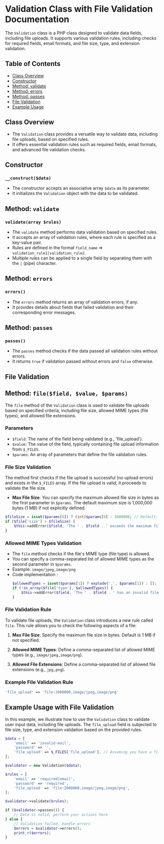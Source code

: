 # Validation Class with File Validation Documentation

The `Validation` class is a PHP class designed to validate data fields, including file uploads. It supports various validation rules, including checks for required fields, email formats, and file size, type, and extension validation.

## Table of Contents

- [Class Overview](#class-overview)
- [Constructor](#constructor)
- [Method: validate](#method-validate)
- [Method: errors](#method-errors)
- [Method: passes](#method-passes)
- [File Validation](#file-validation)
- [Example Usage](#example-usage)

## Class Overview

- The `Validation` class provides a versatile way to validate data, including file uploads, based on specified rules.
- It offers essential validation rules such as required fields, email formats, and advanced file validation checks.

## Constructor

### `__construct($data)`

- The constructor accepts an associative array `$data` as its parameter.
- It initializes the `Validation` object with the data to be validated.

## Method: `validate`

### `validate(array $rules)`

- The `validate` method performs data validation based on specified rules.
- It accepts an array of validation rules, where each rule is specified as a key-value pair.
- Rules are defined in the format `field_name` => `validation_rule1|validation_rule2`.
- Multiple rules can be applied to a single field by separating them with the `|` (pipe) character.

## Method: `errors`

### `errors()`

- The `errors` method returns an array of validation errors, if any.
- It provides details about fields that failed validation and their corresponding error messages.

## Method: `passes`

### `passes()`

- The `passes` method checks if the data passed all validation rules without errors.
- It returns `true` if validation passed without errors and `false` otherwise.

## File Validation
## Method: `file($field, $value, $params)`

The `file` method of the `Validation` class is used to validate file uploads based on specified criteria, including file size, allowed MIME types (file types), and allowed file extensions.

### Parameters

- `$field`: The name of the field being validated (e.g., 'file_upload').
- `$value`: The value of the field, typically containing file upload information from `$_FILES`.
- `$params`: An array of parameters that define the file validation rules.

### File Size Validation

The method first checks if the file upload is successful (no upload errors) and exists in the `$_FILES` array. If the file upload is valid, it proceeds to validate the file size.

- **Max File Size**: You can specify the maximum allowed file size in bytes as the first parameter in `$params`. The default maximum size is 1,000,000 bytes (1 MB) if not explicitly defined.

```php
$fileSize = isset($params[0]) ? (int)$params[0] : 1000000; // Default: 1 MB
if ($file['size'] > $fileSize) {
    $this->addError($field, 'The ' . $field . ' exceeds the maximum file size.');
}
```


### Allowed MIME Types Validation

- The `file` method checks if the file's MIME type (file type) is allowed.
- You can specify a comma-separated list of allowed MIME types as the second parameter in `$params`.
- Example: `image/jpeg,image/png`
- Code implementation :
  ```php
  $allowedTypes = isset($params[1]) ? explode(',', $params[1]) : [];
  if (!in_array($file['type'], $allowedTypes)) {
      $this->addError($field, 'The ' . $field . ' has an invalid file type.');
  }
    ```
### File Validation Rule

To validate file uploads, the `Validation` class introduces a new rule called `file`. This rule allows you to check the following aspects of a file:

1. **Max File Size**: Specify the maximum file size in bytes. Default is 1 MB if not specified.

2. **Allowed MIME Types**: Define a comma-separated list of allowed MIME types (e.g., `image/jpeg,image/png`).

3. **Allowed File Extensions**: Define a comma-separated list of allowed file extensions (e.g., `jpg,png`).

### Example File Validation Rule

```php
'file_upload' => 'file:2000000,image/jpeg,image/png'
```
## Example Usage with File Validation

In this example, we illustrate how to use the `Validation` class to validate user input data, including file uploads. The `file_upload` field is subjected to file size, type, and extension validation based on the provided rules.

```php
$data = [
    'email' => 'invalid-mail',
    'password' => '',
    'file_upload' => $_FILES['file_upload'], // Assuming you have a file input named 'file_upload'
];

$validator = new Validation($data);

$rules = [
    'email' => 'required|email',
    'password' => 'required',
    'file_upload' => 'file:2000000,image/jpeg,image/png',
];

$validator->validate($rules);

if ($validator->passes()) {
    // Data is valid, perform your actions here
} else {
    // Validation failed, handle errors
    $errors = $validator->errors();
    print_r($errors);
}
```
